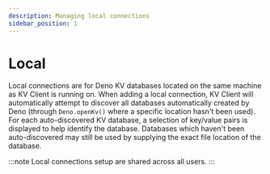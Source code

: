 ```yaml
---
description: Managing local connections
sidebar_position: 1
---
```


# Local

Local connections are for Deno KV databases located on the same machine as KV
Client is running on. When adding a local connection, KV Client will
automatically attempt to discover all databases automatically created by Deno
(through `Deno.openKv()` where a specific location hasn't been used). For each
auto-discovered KV database, a selection of key/value pairs is displayed to help
identify the database. Databases which haven't been auto-discovered may still be
used by supplying the exact file location of the database. 

:::note
Local connections setup are shared across all users.
:::
